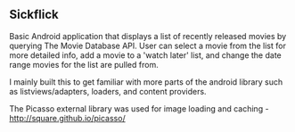 ## Sickflick

Basic Android application that displays a list of recently released movies by querying The Movie Database API. User can select a movie from the list for more detailed info, add a movie to a 'watch later' list, and change the date range movies for the list are pulled from. 

I mainly built this to get familiar with more parts of the android library such as listviews/adapters, loaders, and content providers. 

The Picasso external library was used for image loading and caching - http://square.github.io/picasso/
